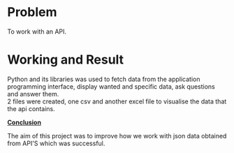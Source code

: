 # Problem
To work with an API.

# Working and Result
Python and its libraries was used to fetch data from the application programming interface, display wanted and specific data, ask questions and answer them.  
2 files were created, one csv and another excel file to visualise the data that the api contains.

<u>**Conclusion**</u> 

The aim of this project was to improve how we work with json data obtained from API'S which was successful.

